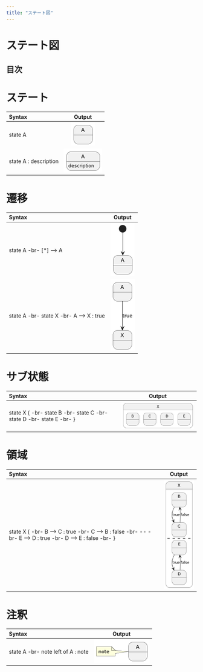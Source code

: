 ```yaml
---
title: "ステート図"
---
```


# ステート図

## 目次

# ステート
|Syntax|Output|
|:------|:-----:|
|state A|![](../cheatSheetsImg/state/ステートA.png)|
|state A : description|![](../cheatSheetsImg/state/ステートA説明.png)|


# 遷移
|Syntax|Output|
|:------|:-----:|
|state A -br- [*] -->  A|![](../cheatSheetsImg/state/開始.png)|
|state A -br- state X -br- A --> X : true|![](../cheatSheetsImg/state/遷移.png)|

# サブ状態
|Syntax|Output|
|:------|:-----:|
|state X { -br- state B -br- state C -br- state D -br- state E -br- }|![](../cheatSheetsImg/state/サブ状態.png)|

# 領域
|Syntax|Output|
|:------|:-----:|
|state X { -br- B --> C : true -br- C --> B : false -br- -- -br- E --> D : true -br- D --> E : false -br- }|![](../cheatSheetsImg/state/領域.png)|

# 注釈
|Syntax|Output|
|:------|:-----:|
|state A -br- note left of A : note|![](../cheatSheetsImg/state/注釈.png)|
